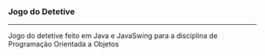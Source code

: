 ### Jogo do Detetive
<hr>

<p>Jogo do detetive feito em Java e JavaSwing para a disciplina de Programação Orientada a Objetos</p>
